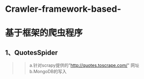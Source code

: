 # Crawler-framework-based-
基于框架的爬虫程序
=====
1、QuotesSpider
----
>>a.针对scrapy提供的"http://quotes.toscrape.com/" 网址<br>
>>b.MongoDB的写入<br>
